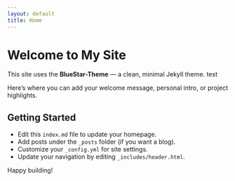 ```yaml
---
layout: default
title: Home
---
```


# Welcome to My Site

This site uses the **BlueStar-Theme** — a clean, minimal Jekyll theme. test

Here’s where you can add your welcome message, personal intro, or project highlights.

## Getting Started

- Edit this `index.md` file to update your homepage.
- Add posts under the `_posts` folder (if you want a blog).
- Customize your `_config.yml` for site settings.
- Update your navigation by editing `_includes/header.html`.

Happy building!
